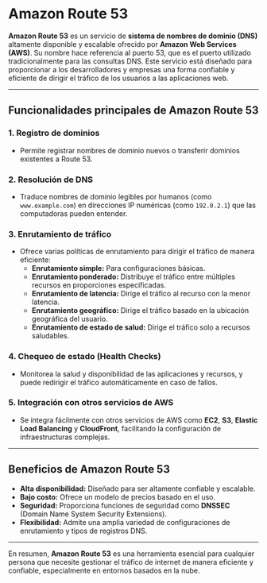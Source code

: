 # Amazon Route 53

**Amazon Route 53** es un servicio de **sistema de nombres de dominio (DNS)** altamente disponible y escalable ofrecido por **Amazon Web Services (AWS)**. Su nombre hace referencia al puerto 53, que es el puerto utilizado tradicionalmente para las consultas DNS. Este servicio está diseñado para proporcionar a los desarrolladores y empresas una forma confiable y eficiente de dirigir el tráfico de los usuarios a las aplicaciones web.

---

## Funcionalidades principales de Amazon Route 53

### 1. **Registro de dominios**
- Permite registrar nombres de dominio nuevos o transferir dominios existentes a Route 53.

### 2. **Resolución de DNS**
- Traduce nombres de dominio legibles por humanos (como `www.example.com`) en direcciones IP numéricas (como `192.0.2.1`) que las computadoras pueden entender.

### 3. **Enrutamiento de tráfico**
- Ofrece varias políticas de enrutamiento para dirigir el tráfico de manera eficiente:
  - **Enrutamiento simple:** Para configuraciones básicas.
  - **Enrutamiento ponderado:** Distribuye el tráfico entre múltiples recursos en proporciones especificadas.
  - **Enrutamiento de latencia:** Dirige el tráfico al recurso con la menor latencia.
  - **Enrutamiento geográfico:** Dirige el tráfico basado en la ubicación geográfica del usuario.
  - **Enrutamiento de estado de salud:** Dirige el tráfico solo a recursos saludables.

### 4. **Chequeo de estado (Health Checks)**
- Monitorea la salud y disponibilidad de las aplicaciones y recursos, y puede redirigir el tráfico automáticamente en caso de fallos.

### 5. **Integración con otros servicios de AWS**
- Se integra fácilmente con otros servicios de AWS como **EC2**, **S3**, **Elastic Load Balancing** y **CloudFront**, facilitando la configuración de infraestructuras complejas.

---

## Beneficios de Amazon Route 53

- **Alta disponibilidad:** Diseñado para ser altamente confiable y escalable.
- **Bajo costo:** Ofrece un modelo de precios basado en el uso.
- **Seguridad:** Proporciona funciones de seguridad como **DNSSEC** (Domain Name System Security Extensions).
- **Flexibilidad:** Admite una amplia variedad de configuraciones de enrutamiento y tipos de registros DNS.

---

En resumen, **Amazon Route 53** es una herramienta esencial para cualquier persona que necesite gestionar el tráfico de internet de manera eficiente y confiable, especialmente en entornos basados en la nube.